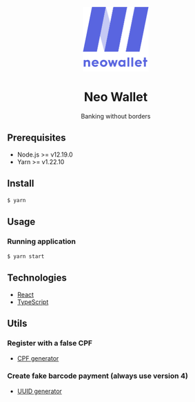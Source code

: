 <p align="center">
  <img src="./readme_assets/logo.png" alt="Logo" height="150">
</p>
<h1 align="center">Neo Wallet</h1>
<p align="center">Banking without borders</p>

## Prerequisites

- Node.js >= v12.19.0
- Yarn >= v1.22.10

## Install

```bash
$ yarn
```

## Usage

### Running application

```bash
$ yarn start
```

## Technologies

- [React](https://reactjs.org)
- [TypeScript](https://typescriptlang.org)

## Utils

### Register with a false CPF

- [CPF generator](https://4devs.com.br/gerador_de_cpf)

### Create fake barcode payment (always use version 4)

- [UUID generator](https://uuidgenerator.net/version4)
